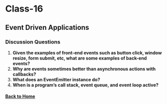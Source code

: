 # Class-16
## Event Driven Applications

### Discussion Questions
1. **Given the examples of front-end events such as button click, window resize, form submit, etc, what are some examples of back-end events?**
2. **Why are events sometimes better than asynchronous actions with callbacks?**
3. **What does an EventEmitter instance do?**
4. **When is a program’s call stack, event queue, and event loop active?**


#### [Back to Home](README.md)